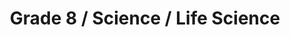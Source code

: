 ---
title: "Grade 8 / Science / Life Science"
subject: "science"
grade: "8"
area: "ls"
next_steps:
  - instructions: "With your student, identify similarities of living things. Then, search “characteristics of life” online for more facts. Talk about how individuals in a school have diverse roles such as students, teachers, and principal. Compare this to roles of species in ecosystems, animals in populations, and parts in cells."
  - instructions: "With your student, discuss how individuals in a school have diverse roles such as students, teachers, coaches, and principal. Compare this to roles of species in ecosystems, organisms in populations, systems in bodies, and parts in cells. Then, search “biological levels of organization” online for more information."
  - instructions: "With your student, discuss how schools include people with different roles such as students, teachers, and principal, and objects such as buildings, desks, and computers. Compare this to parts of ecosystems, populations, bodies, and cells. Then, search “biological levels of organization” online for more information."
---